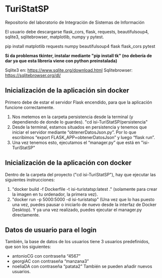 # TuriStatSP
Repositorio del laboratorio de Integración de Sistemas de Información

El usuario debe descargarse flask_cors, flask, requests, beautifulsoup4, sqlite3, sqlitebrowser, matplotlib, numpy y pytest.

pip install matplotlib requests numpy beautifulsoup4 flask flask_cors pytest

**Si da problemas tkinter, instalar mediante "pip install tk" (no debería de dar ya que esta librería viene con python preinstalada)**

Sqlite3 en: https://www.sqlite.org/download.html
Sqlitebrowser: https://sqlitebrowser.org/dl/

## Inicialización de la aplicación sin docker
Primero debe de estar el servidor Flask encendido, para que la aplicación funcione correctamente.
1. Nos metemos en la carpeta persistencia desde la terminal (y dependiendo de donde lo guardes). "cd isi-TuriStatSP/persistencia"
2. Desde la terminal, estamos situados en persistencia y tenemos que iniciar el servidor mediante “obtenerDatosJson.py”. Por lo que escribimos “export FLASK_APP=obtenerDatosJson” y luego “flask run”. 
3. Una vez tenemos esto, ejecutamos el “manager.py” que está en "isi-TuriStatSP"

## Inicialización de la aplicación con docker
Dentro de la carpeta del proyecto ("cd isi-TuriStatSP"), hay que ejecutar las siguientes instrucciones:
1. "docker build -f Dockerfile -t isi-turistatsp:latest ." (solamente para crear la imagen en tu ordenador, la primera vez).
2. "docker run -p 5000:5000 -d isi-turistatsp" (Una vez que lo has puesto una vez, puedes pausar o iniciarlo de nuevo desde la interfaz de Docker Desktop).
Y ya una vez realizado, puedes ejecutar el manager.py directamente.

## Datos de usuario para el login 
También, la base de datos de los usuarios tiene 3 usuarios predefinidos, que son los siguientes:
-	antonioCG con contraseña “4567”
-	georgiAC con contraseña “manzana3”
-	noeliaDA con contraseña “patata2”
También se pueden añadir nuevos usuarios.

